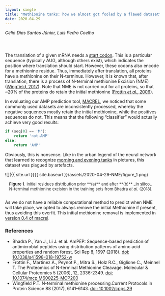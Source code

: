 ```yaml
---
layout: single
title: "Methionine tanks: how we almost got fooled by a flawed dataset"
date: 2020-04-29
---
```

<style>
div.caption {
    font-size: small;
    color: #333333;
    padding-bottom:1em;
    padding-left:1em;
    padding-right:1em;
    padding-top:0em;
}
</style>

_Célio Dias Santos Júnior, Luis Pedro Coelho_

<div style="padding: 1em" markdown="1">

</div>

The translation of a given mRNA needs a [start
codon](https://en.wikipedia.org/wiki/Start_codon). This is a particular
sequence (typically AUG, although others exist), which indicates the position
where translation should start. However, these codons also encode for a
methionine residue. Thus, immediately after translation, all proteins have a
methionine on their N-terminus. However, it is known that, after translation,
there is a process of N-terminal methionine Excision (NME) ([Wingfield,
2017](https://currentprotocols.onlinelibrary.wiley.com/doi/10.1002/cpps.29)).
Note that NME is not carried out for all proteins, so that ~20% of the proteins
do retain the initial methionine ([Frottin *et al.*,
2006](https://www.mcponline.org/content/5/12/2336)).


In evaluating our AMP prediction tool,
[MACREL](https:/doi.org/10.1101/2019.12.17.880385v3), we noticed that some
commonly used datasets are inconsistently processed, whereby the negative
sequences mostly retain the initial methionine, while the positives sequences
do not. This means that the following “classifier” would actually achieve very
good results:

```python
if (seq[0] == 'M'):
    return 'not-AMP'
else:
    return 'AMP'
```

Obviously, this is nonsense. Like in the urban legend of the neural network that learned to recognize [morning and evening tanks](https://www.gwern.net/Tanks) in pictures, this dataset was plagued by artefacts.

![]({{ site.url }}{{ site.baseurl }}/assets/2020-04-29-NME/figure_1.png)

<div class="caption">
<b>Figure 1.</b> Initial residues distribution prior **(a)** and after **(b)** _in silico_ N-terminal methionine excision in the training sets from Bhadra <i>et al.</i> (2018).
</div>

As we do not have a reliable computational method to predict when NME will take
place, we opted to always remove the initial Methionine if present, thus
avoiding this overfit. This initial methionine removal is implemented in
[version 0.4 of macrel](http://macrel.rtfd.io/).

### References

- Bhadra P., Yan J., Li J. et al. AmPEP: Sequence-based prediction of antimicrobial peptides using distribution patterns of amino acid properties and random forest. Sci Rep 8, 1697 (2018). [doi: 10.1038/s41598-018-19752-w](https://www.nature.com/articles/s41598-018-19752-w/)
- Frottin F., Martinez A., Peynot P., Mitra S., Holz R.C., Giglione C., Meinnel T. The Proteomics of N-terminal Methionine Cleavage. Molecular & Cellular Proteomics 5 (2006), 12, 2336-2349. [doi: 10.1074/mcp.M600225-MCP200](https://www.mcponline.org/content/5/12/2336)
- Wingfield P.T. N-terminal methionine processing.Current Protocols in Protein Science 88 (2017), 6141–6143. [doi: 10.1002/cpps.29](https://currentprotocols.onlinelibrary.wiley.com/doi/10.1002/cpps.29)
